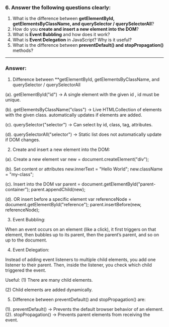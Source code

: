 
### 6. Answer the following questions clearly:

1. What is the difference between **getElementById, getElementsByClassName, and querySelector / querySelectorAll**?
2. How do you **create and insert a new element into the DOM**?
3. What is **Event Bubbling** and how does it work?
4. What is **Event Delegation** in JavaScript? Why is it useful?
5. What is the difference between **preventDefault() and stopPropagation()** methods?

---

### Answer:


1. Difference between **getElementById, getElementsByClassName, and querySelector / querySelectorAll

(a). getElementById("id") -> A single element with the given id , id must be unique.

(b). getElementsByClassName("class") -> Live HTMLCollection of elements with the given class. automatically updates if elements are added.

(c). querySelector("selector") -> Can select by id, class, tag, attributes.

(d). querySelectorAll("selector") -> Static list does not automatically update if DOM changes.




2. Create and insert a new element into the DOM:
   
(a). Create a new element
var new = document.createElement("div");

(b). Set content or attributes
new.innerText = "Hello World";
new.className = "my-class";

(c). Insert into the DOM
var parent = document.getElementById("parent-container");
parent.appendChild(new);  

(d). OR insert before a specific element
var referenceNode = document.getElementById("reference");
parent.insertBefore(new, referenceNode);




3. Event Bubbling:
   
When an event occurs on an element (like a click), it first triggers on that element, then bubbles up to its parent, then the parent’s parent, and so on up to the document.



4. Event Delegation:

Instead of adding event listeners to multiple child elements, you add one listener to their parent. Then, inside the listener, you check which child triggered the event.

Useful:
(1) There are many child elements.

(2) Child elements are added dynamically.



5. Difference between preventDefault() and stopPropagation() are:

(1). preventDefault() -> Prevents the default browser behavior of an element.
(2). stopPropagation() -> Prevents parent elements from receiving the event.
